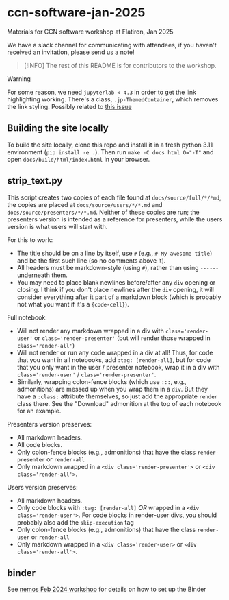 # ccn-software-jan-2025

Materials for CCN software workshop at Flatiron, Jan 2025

We have a slack channel for communicating with attendees, if you haven't received an invitation, please send us a note!

> [!INFO]
> The rest of this README is for contributors to the workshop.

> [!WARNING]
> For some reason, we need `jupyterlab < 4.3` in order to get the link highlighting working. There's a class, `.jp-ThemedContainer`, which removes the link styling. Possibly related to [this issue](https://github.com/jupyterlab/jupyterlab/pull/16519)

## Building the site locally

To build the site locally, clone this repo and install it in a fresh python 3.11 environment (`pip install -e .`). Then run `make -C docs html O="-T"` and open `docs/build/html/index.html` in your browser.

## strip_text.py

This script creates two copies of each file found at `docs/source/full/*/*md`, the copies are placed at `docs/source/users/*/*.md` and `docs/source/presenters/*/*.md`. Neither of these copies are run; the presenters version is intended as a reference for presenters, while the users version is what users will start with.

For this to work:
- The title should be on a line by itself, use `#` (e.g., `# My awesome title`) and be the first such line (so no comments above it).
- All headers must be markdown-style (using `#`), rather than using `------` underneath them.
- You may need to place blank newlines before/after any `div` opening or closing. I think if you don't place newlines after the `div` opening, it will consider everything after it part of a markdown block (which is probably not what you want if it's a `{code-cell}`).

Full notebook:
- Will not render any markdown wrapped in a div with `class='render-user'` or `class='render-presenter'` (but will render those wrapped in `class='render-all'`)
- Will not render or run any code wrapped in a div at all! Thus, for code that you want in all notebooks, add `:tag: [render-all]`, but for code that you only want in the user / presenter notebook, wrap it in a div with `class='render-user'` / `class='render-presenter'`. 
- Similarly, wrapping colon-fence blocks (which use `:::`, e.g., admonitions) are messed up when you wrap them in a `div`. But they have a `:class:` attribute themselves, so just add the appropriate `render` class there. See the "Download" admonition at the top of each notebook for an example.

Presenters version preserves:
- All markdown headers.
- All code blocks.
- Only colon-fence blocks (e.g., admonitions) that have the class `render-presenter` or `render-all`
- Only markdown wrapped in a `<div class='render-presenter'>` or `<div class='render-all'>`.

Users version preserves:
- All markdown headers.
- Only code blocks with `:tag: [render-all]` *OR* wrapped in a `<div class='render-user'>`. For code blocks in render-user divs, you should probably also add the `skip-execution` tag
- Only colon-fence blocks (e.g., admonitions) that have the class `render-user` or `render-all`
- Only markdown wrapped in a `<div class='render-user>` or `<div class='render-all'>`.

    
## binder

See [nemos Feb 2024 workshop](https://github.com/flatironinstitute/nemos-workshop-feb-2024) for details on how to set up the Binder
